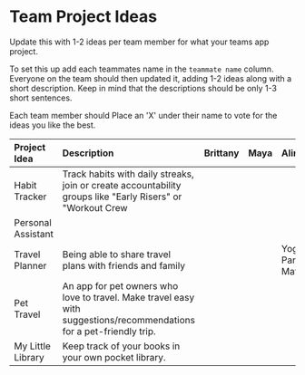 # Team Project Ideas

Update this with 1-2 ideas per team member for what your teams app project.

To set this up add each teammates name in the `teammate name` column. Everyone
on the team should then updated it, adding 1-2 ideas along with a short 
description. Keep in mind that the descriptions should be only 1-3 short
sentences. 

Each team member should Place an 'X' under their name to vote for the ideas 
you like the best.

| Project Idea | Description | Brittany | Maya | Alina | Lindsay | Rebecca | teammate name |
| :--- | :--- | :--- | :--- | :--- | :--- | :--- | :--- |
| Habit Tracker | Track habits with daily streaks, join or create accountability groups like "Early Risers" or "Workout Crew | | |  |   | | |
| Personal Assistant | | | | | | | | 
| Travel Planner | Being able to share travel plans with friends and family | | | Yoga Partner Matcher | Little Library Finder | | |
| Pet Travel | An app for pet owners who love to travel. Make travel easy with suggestions/recommendations for a pet-friendly trip.| | | | |x| |
| My Little Library | Keep track of your books in your own pocket library. | | | | |x| |


